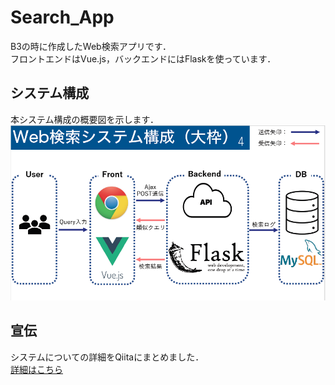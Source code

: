 # Search_App
B3の時に作成したWeb検索アプリです．  
フロントエンドはVue.js，バックエンドにはFlaskを使っています．  

## システム構成
本システム構成の概要図を示します．  
![system-image](2023-04-19-16-57-24.png)

## 宣伝
システムについての詳細をQiitaにまとめました．  
[詳細はこちら](https://qiita.com/peartrees/items/74a8fc43fa7286973141)
